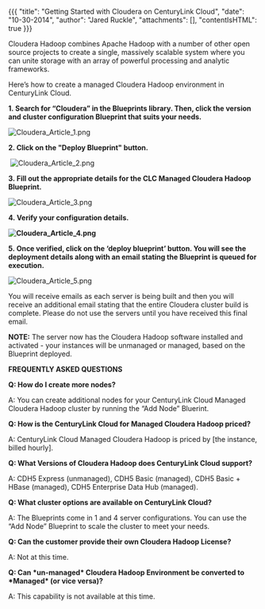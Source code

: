 {{{
  "title": "Getting Started with Cloudera on CenturyLink Cloud",
  "date": "10-30-2014",
  "author": "Jared Ruckle",
  "attachments": [],
  "contentIsHTML": true
}}}

<p>Cloudera Hadoop combines Apache Hadoop with a number of other open source projects to create a single, massively scalable system where you can unite storage with an array of powerful processing and analytic frameworks.</p>
<p>Here’s how to create a managed Cloudera Hadoop environment in CenturyLink Cloud.</p>
<p><strong>1.&nbsp;Search for “Cloudera” in the Blueprints library. Then, click the version and cluster configuration Blueprint that suits your needs.</strong>
</p>
<p><img src="https://t3n.zendesk.com/attachments/token/RWzHCc732wFk8dPiiGo1bnnsY/?name=Cloudera_Article_1.png" alt="Cloudera_Article_1.png" />
</p>
<p><strong>2. Click on the "Deploy Blueprint" button.</strong>
</p>
<p>&nbsp;<img src="https://t3n.zendesk.com/attachments/token/esjEXVwmqWjI7DHGSNtrAdGW1/?name=Cloudera_Article_2.png" alt="Cloudera_Article_2.png" /></p>
<p><strong>3.&nbsp;Fill out the appropriate details for the CLC Managed Cloudera Hadoop Blueprint.</strong>
</p>
<p><img src="https://t3n.zendesk.com/attachments/token/Ob13N2J0Z800Hwp6MuXp0fDWt/?name=Cloudera_Article_3.png" alt="Cloudera_Article_3.png" />
</p>
<p><strong>4.&nbsp;Verify your configuration details.</strong>
</p>
<p><strong><img src="https://t3n.zendesk.com/attachments/token/XUmS3ihF9j9ZzuUag1it3iJCT/?name=Cloudera_Article_4.png" alt="Cloudera_Article_4.png" /></strong>
</p>
<p><strong>5.&nbsp;Once verified, click on the ‘deploy blueprint’ button. You will see the deployment details along with an email stating the Blueprint is queued for execution.</strong>
</p>
<p><img src="https://t3n.zendesk.com/attachments/token/65hVJPzEIf7LYj6d8HFt4HygP/?name=Cloudera_Article_5.png" alt="Cloudera_Article_5.png" /></p>
<p>You will receive emails as each server is being built and then you will receive an additional email stating that the entire Cloudera cluster build is complete. Please do not use the servers until you have received this final email.</p>
<p><strong>NOTE:</strong>&nbsp;The server now has the Cloudera Hadoop software installed and activated - your instances will be unmanaged or managed, based on the Blueprint deployed.</p>
<p><strong>FREQUENTLY ASKED QUESTIONS</strong>
</p>
<p><strong>Q: How do I create more nodes?</strong>
</p>
<p>A: You can create additional nodes for your CenturyLink Cloud Managed Cloudera Hadoop cluster by running the “Add Node” Bluerint.</p>
<p><strong>Q: How is the CenturyLink Cloud for Managed Cloudera Hadoop priced?</strong>
</p>
<p>A: CenturyLink Cloud Managed Cloudera Hadoop is priced by [the instance, billed hourly].</p>
<p><strong>Q: What Versions of Cloudera Hadoop does CenturyLink Cloud support?</strong>
</p>
<p>A: CDH5 Express (unmanaged), CDH5 Basic (managed), CDH5 Basic + HBase (managed), CDH5 Enterprise Data Hub (managed).</p>
<p><strong>Q: What cluster options are available on CenturyLink Cloud?</strong>
</p>
<p>A: The Blueprints come in 1 and 4 server configurations. You can use the “Add Node” Blueprint to scale the cluster to meet your needs.</p>
<p><strong>Q: Can the customer provide their own Cloudera Hadoop License?</strong>
</p>
<p>A: Not at this time.
</p>
<p><strong>Q: Can *un-managed* Cloudera Hadoop Environment be converted to *Managed* (or vice versa)?</strong>
</p>
<p>A: This capability is not available at this time.</p>
